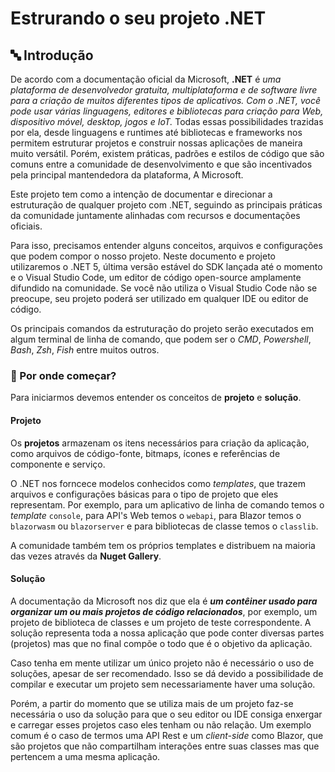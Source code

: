 # Estrurando o seu projeto .NET


## 🔤 Introdução

De acordo com a documentação oficial da Microsoft, **.NET** é *uma plataforma de desenvolvedor gratuita, multiplataforma e de software livre para a criação de muitos diferentes tipos de aplicativos. Com o .NET, você pode usar várias linguagens, editores e bibliotecas para criação para Web, dispositivo móvel, desktop, jogos e IoT.* Todas essas possibilidades trazidas por ela, desde linguagens e runtimes até bibliotecas e frameworks nos permitem estruturar projetos e construir nossas aplicações de maneira muito versátil. Porém, existem práticas, padrões e estilos de código que são comuns entre a comunidade de desenvolvimento e que são incentivados pela principal mantendedora da plataforma, A Microsoft.

Este projeto tem como a intenção de documentar e direcionar a estruturação de qualquer projeto com .NET, seguindo as principais práticas da comunidade juntamente alinhadas com recursos e documentações oficiais. 

Para isso, precisamos entender alguns conceitos, arquivos e configurações que podem compor o nosso projeto. Neste documento e projeto utilizaremos o .NET 5, última versão estável do SDK lançada até o momento e o Visual Studio Code, um editor de código open-source amplamente difundido na comunidade. Se você não utiliza o Visual Studio Code não se preocupe, seu projeto poderá ser utilizado em qualquer IDE ou editor de código.

Os principais comandos da estruturação do projeto serão executados em algum terminal de linha de comando, que podem ser o *CMD*, *Powershell*, *Bash*, *Zsh*, *Fish* entre muitos outros.

### 🏁 Por onde começar?

Para iniciarmos devemos entender os conceitos de **projeto** e **solução**.


#### Projeto

Os **projetos** armazenam os itens necessários para criação da aplicação, como arquivos de código-fonte, bitmaps, ícones e referências de componente e serviço. 

O .NET nos forncece modelos conhecidos como *templates*, que trazem arquivos e configurações básicas para o tipo de projeto que eles representam. Por exemplo, para um aplicativo de linha de comando temos o *template* `console`, para API's Web temos o `webapi`, para Blazor temos o `blazorwasm` ou `blazorserver` e para bibliotecas de classe temos o `classlib`. 

A comunidade também tem os próprios templates e distribuem na maioria das vezes através da **Nuget Gallery**.

#### Solução

A documentação da Microsoft nos diz que ela é ***um contêiner usado para organizar um ou mais projetos de código relacionados***, por exemplo, um projeto de biblioteca de classes e um projeto de teste correspondente. A solução representa toda a nossa aplicação que pode conter diversas partes (projetos) mas que no final compõe o todo que é o objetivo da aplicação.

Caso tenha em mente utilizar um único projeto não é necessário o uso de soluções, apesar de ser recomendado. Isso se dá devido a possibilidade de compilar e executar um projeto sem necessariamente haver uma solução. 

Porém, a partir do momento que se utiliza mais de um projeto faz-se necessária o uso da solução para que o seu editor ou IDE consiga enxergar e carregar esses projetos caso eles tenham ou não relação. Um exemplo comum é o caso de termos uma API Rest e um *client-side* como Blazor, que são projetos que não compartilham interações entre suas classes mas que pertencem a uma mesma aplicação.